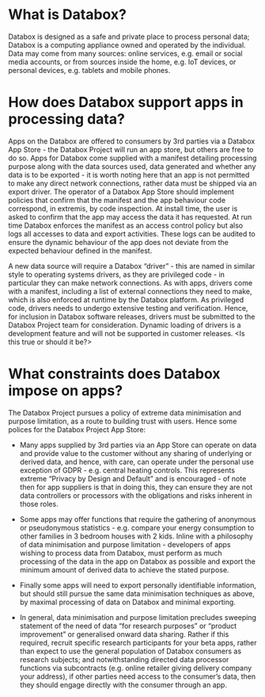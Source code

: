# What is Databox?

Databox is designed as a safe and private place to process personal data;
Databox is a computing appliance owned and operated by the individual. Data may
come from many sources: online services, e.g. email or social media accounts, or
from sources inside the home, e.g. IoT devices, or personal devices, e.g.
tablets and mobile phones.

# How does Databox support apps in processing data?

Apps on the Databox are offered to consumers by 3rd parties via a Databox App
Store - the Databox Project will run an app store, but others are free to do so.
Apps for Databox come supplied with a manifest detailing processing purpose
along with the data sources used, data generated and whether any data is to be
exported - it is worth noting here that an app is not permitted to make any
direct network connections, rather data must be shipped via an export driver.
The operator of a Databox App Store should implement policies that confirm that
the manifest and the app behaviour code correspond, in extremis, by code
inspection. At install time, the user is asked to confirm that the app may
access the data it has requested. At run time Databox enforces the manifest as
an access control policy but also logs all accesses to data and export
activities. These logs can be audited to ensure the dynamic behaviour of the app
does not deviate from the expected behaviour defined in the manifest.

A new data source will require a Databox “driver” - this are named in similar
style to operating systems drivers, as they are privileged code - in particular
they can make network connections. As with apps, drivers come with a manifest,
including a list of external connections they need to make, which is also
enforced at runtime by the Databox platform. As privileged code, drivers needs
to undergo extensive testing and verification. Hence, for inclusion in Databox
software releases, drivers must be submitted to the Databox Project team for
consideration. Dynamic loading of drivers is a development feature and will not
be supported in customer releases. <Is this true or should it be?>

# What constraints does Databox impose on apps?

The Databox Project pursues a policy of extreme data minimisation and purpose
limitation, as a route to building trust with users. Hence some polices for the
Databox Project App Store:

- Many apps supplied by 3rd parties via an App Store can operate on data and
  provide value to the customer without any sharing of underlying or derived
  data, and hence, with care, can operate under the personal use exception of
  GDPR - e.g. central heating controls. This represents extreme “Privacy by
  Design and Default” and is encouraged - of note then for app suppliers is that
  in doing this, they can ensure they are not data controllers or processors
  with the obligations and risks inherent in those roles.

- Some apps may offer functions that require the gathering of anonymous or
  pseudonymous statistics - e.g. compare your energy consumption to other
  families in 3 bedroom houses with 2 kids. Inline with a philosophy of data
  minimisation and purpose limitation - developers of apps wishing to process
  data from Databox, must perform as much processing of the data in the app on
  Databox as possible and export the minimum amount of derived data to achieve
  the stated purpose.

- Finally some apps will need to export personally identifiable information, but
  should still pursue the same data minimisation techniques as above, by maximal
  processing of data on Databox and minimal exporting.

- In general, data minimisation and purpose limitation precludes sweeping
  statement of the need of data “for research purposes” or “product improvement”
  or generalised onward data sharing. Rather if this required, recruit specific
  research participants for your beta apps, rather than expect to use the
  general population of Databox consumers as research subjects; and
  notwithstanding directed data processor functions via subcontracts (e.g.
  online retailer giving delivery company your address), if other parties need
  access to the consumer’s data, then they should engage directly with the
  consumer through an app.

